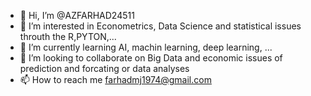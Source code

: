 - 👋 Hi, I’m @AZFARHAD24511
- 👀 I’m interested in Econometrics, Data Science and statistical issues throuth the R,PYTON,...
- 🌱 I’m currently learning AI, machin learning, deep learning, ...
- 💞️ I’m looking to collaborate on Big Data and economic issues of prediction and forcating or data analyses
- 📫 How to reach me farhadmj1974@gmail.com

<!---
AZFARHAD24511/AZFARHAD24511 is a ✨ special ✨ repository because its `README.md` (this file) appears on your GitHub profile.
You can click the Preview link to take a look at your changes.
--->

